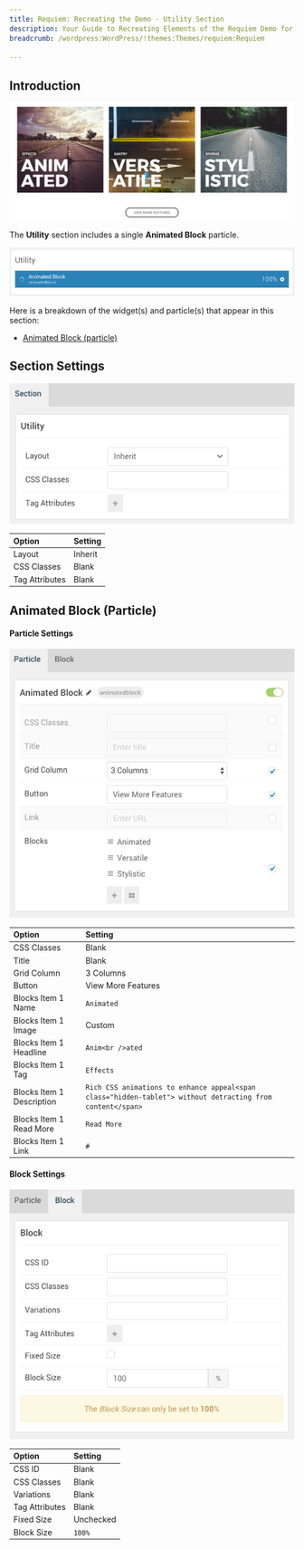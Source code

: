 ```yaml
---
title: Requiem: Recreating the Demo - Utility Section
description: Your Guide to Recreating Elements of the Requiem Demo for WordPress
breadcrumb: /wordpress:WordPress/!themes:Themes/requiem:Requiem

---
```


## Introduction

![](assets/demo_6.png)

The **Utility** section includes a single **Animated Block** particle.

![](assets/home_utility.png)

Here is a breakdown of the widget(s) and particle(s) that appear in this section:

* [Animated Block (particle)](#animated-block-(particle))

## Section Settings

![](assets/demo_utility_settings.png)

| Option         | Setting |
| :-----         | :-----  |
| Layout         | Inherit |
| CSS Classes    | Blank   |
| Tag Attributes | Blank   |

## Animated Block (Particle)

#### Particle Settings

![Demo Utility](assets/demo_utility_1.png)

| Option                    | Setting                                                                                                    |
| :-----                    | :-----                                                                                                     |
| CSS Classes               | Blank                                                                                                      |
| Title                     | Blank                                                                                                      |
| Grid Column               | 3 Columns                                                                                                  |
| Button                    | View More Features                                                                                         |
| Blocks Item 1 Name        | `Animated`                                                                                                 |
| Blocks Item 1 Image       | Custom                                                                                                     |
| Blocks Item 1 Headline    | `Anim<br />ated`                                                                                           |
| Blocks Item 1 Tag         | `Effects`                                                                                                  |
| Blocks Item 1 Description | `Rich CSS animations to enhance appeal<span class="hidden-tablet"> without detracting from content</span>` |
| Blocks Item 1 Read More   | `Read More`                                                                                                |
| Blocks Item 1 Link        | `#`                                                                                                        |

#### Block Settings

![Demo Utility](assets/demo_utility_2.png)

| Option         | Setting   |
| :-----         | :-----    |
| CSS ID         | Blank     |
| CSS Classes    | Blank     |
| Variations     | Blank     |
| Tag Attributes | Blank     |
| Fixed Size     | Unchecked |
| Block Size     | `100%`    |